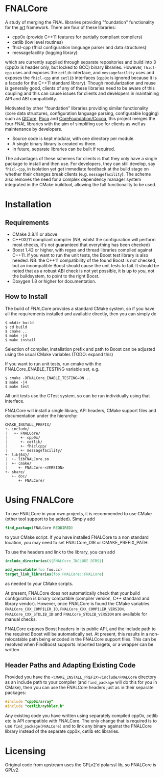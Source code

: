 FNALCore
========
A study of merging the FNAL libraries providing "foundation" functionality
for the [art](https://cdcvs.fnal.gov/redmine/projects/art) framework.
There are four of these libraries:

- cpp0x (provide C++11 features for partially compilant compilers)
- cetlib (low level routines)
- fhicl-cpp (fhicl configuration language parser and data structures)
- messagefacility (logging library)

which are currently supplied through separate repositories
and build into 3 (cpp0x is header only, but locked to GCC) binary
libraries. However, `fhicl-cpp` uses and exposes the `cetlib` interface,
and `messagefacility` uses and exposes the `fhicl-cpp` and `cetlib`
interfaces (`cpp0x` is ignored because it is a facade for the C++11
standard library). Though modularization and reuse is generally good,
clients of any of these libraries need to be aware of this coupling and
this can cause issues for clients and developers in maintaining API and
ABI compatibility.

Motivated by other "foundation" libraries providing similar functionality
(core data structures, configuration language parsing, configurable
logging) such as [QtCore](http://qt-project.org/doc/qt-5/qtcore-index.html), [Poco](http://pocoproject.org/) and [CoreFoundation/Cocoa](https://developer.apple.com/technologies/mac/cocoa.html), this project merges
the four FNAL libraries with the aim of simplifing use for clients as
well as maintenance by developers.

- Source code is kept modular, with one directory per module.
- A single binary library is created vs three.
- In future, separate libraries can be built if required.

The advantages of these schemes for clients is that they only have a
single package to install and then use. For developers, they can
still develop, say `fhicl-cpp`, in isolation yet get immediate feedback
at the build stage on whether their changes break clients
(e.g. `messagefacility`). The scheme also removes the need for a complex
dependency manager system integrated in the CMake buildtool, allowing
the full functionality to be used.

Installation
============
Requirements
------------
- CMake 2.8.11 or above
- C++0X/11 compliant compiler (NB, whilst the configuration will
  perform most checks, it's not guaranteed that everything has been
  checked)
- Boost 1.42 or higher, with regex and thread libraries compiled
  against C++11. If you want to run the unit tests, the Boost test
  library is also needed. NB: the C++11 compatibility of the found
  Boost is *not* checked, but an incompatible Boost should cause
  the unit tests to fail. It should be noted that as a robust
  ABI check is not yet possible, it is up to *you*, not the buildsystem,
  to point to the right Boost.
- Doxygen 1.8 or higher for documentation.

How to Install
--------------
The build of FNALCore provides a standard CMake system, so if you
have all the requirements installed and available directly, then
you can simply do

```
$ mkdir build
$ cd build
$ cmake ..
$ make -j4
$ make install
```

Selection of compiler, installation prefix and path to Boost can be
adjusted using the usual CMake variables (TODO: expand this)

If you want to run unit tests, run cmake with the FNALCore_ENABLE_TESTING
variable set, e.g.

```
$ cmake -DFNALCore_ENABLE_TESTING=ON ..
$ make -j4
$ make test
```

All unit tests use the CTest system, so can be run individually using
that interface.

FNALCore will install a single library, API headers, CMake support
files and documentation under the hierarchy:

```
CMAKE_INSTALL_PREFIX/
+- include/
|   +- FNALCore/
|      +- cpp0x/
|      +- cetlib/
|      +- fhiclcpp/
|      +- messagefacility/
+- lib{64}/
|  +- libFNALCore.so
|  +- cmake/
|     +- FNALCore-<VERSION>
+- share/
   +- doc/
      +- FNALCore/
```


Using FNALCore
==============
To use FNALCore in your own projects, it is recommended to use CMake (other
tool support to be added). Simply add

```cmake
find_package(FNALCore REQUIRED)
```

to your CMake script. If you have installed FNALCore to a non standard
location, you may need to set FNALCore_DIR or CMAKE_PREFIX_PATH.

To use the headers and link to the library, you can add

```cmake
include_directories(${FNALCore_INCLUDE_DIRS})

add_executable(foo foo.cc)
target_link_libraries(foo FNALCore::FNALCore)
```

as needed to your CMake scripts.

At present, FNALCore does not automatically check that your build
configuration is binary compatible (compiler version, C++ standard and
library vendor). However, once FNALCore is found the CMake variables
`FNALCore_CXX_COMPILER_ID`, `FNALCore_CXX_COMPILER_VERSION`,
`FNALCore_CXX_STDLIB_ID` and `FNALCore_STDLIB_VERSION` are available
for manual checks.

FNALCore exposes Boost headers in its public API, and the include path
to the required Boost will be automatically set. At present, this results
in a non-relocatable path being encoded in the FNALCore support files.
This can be resolved when FindBoost supports imported targets, or
a wrapper can be written.

Header Paths and Adapting Existing Code
---------------------------------------
Provided you have the `<CMAKE_INSTALL_PREFIX>/include/FNALCore` directory
as an include path to your compiler (and `find_package` will do this
for you in CMake), then you can use the FNALCore headers just as in their
separate packages:

```cpp
#include "cpp0x/array"
#include "cetlib/nybbler.h"
```

Any existing code you have written using separately compiled cpp0x,
cetlib etc is API compatible with FNALCore. The only change that is
required is to use `find_package(FNALCore)` and to link any binary against
the FNALCore library instead of the separate cpp0x, cetlib etc libraries.

Licensing
=========
Original code from upstream uses the GPLv2'd polarssl lib, so FNALCore
is GPLv2.


